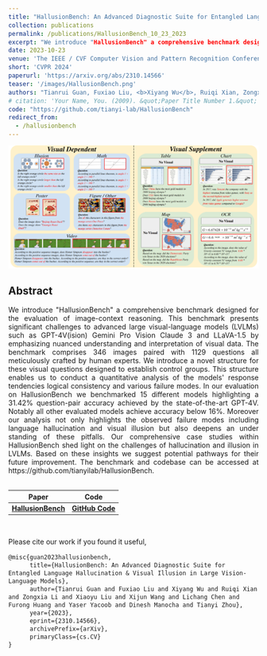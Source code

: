 ```yaml
---
title: "HallusionBench: An Advanced Diagnostic Suite for Entangled Language Hallucination and Visual Illusion in Large Vision-Language Models"
collection: publications
permalink: /publications/HallusionBench_10_23_2023
excerpt: "We introduce "HallusionBench" a comprehensive benchmark designed for the evaluation of image-context reasoning. This benchmark presents significant challenges to advanced large visual-language models (LVLMs) such as GPT-4V(ision) Gemini Pro Vision Claude 3 and LLaVA-1.5 by emphasizing nuanced understanding and interpretation of visual data. The benchmark comprises 346 images paired with 1129 questions all meticulously crafted by human experts. We introduce a novel structure for these visual questions designed to establish control groups. This structure enables us to conduct a quantitative analysis of the models' response tendencies logical consistency and various failure modes. In our evaluation on HallusionBench we benchmarked 15 different models highlighting a 31.42% question-pair accuracy achieved by the state-of-the-art GPT-4V. Notably all other evaluated models achieve accuracy below 16%. Moreover our analysis not only highlights the observed failure modes including language hallucination and visual illusion but also deepens an under standing of these pitfalls. Our comprehensive case studies within HallusionBench shed light on the challenges of hallucination and illusion in LVLMs. Based on these insights we suggest potential pathways for their future improvement. The benchmark and codebase can be accessed at https://github.com/tianyilab/HallusionBench."
date: 2023-10-23
venue: 'The IEEE / CVF Computer Vision and Pattern Recognition Conference'
short: 'CVPR 2024'
paperurl: 'https://arxiv.org/abs/2310.14566'
teaser: '/images/HallusionBench.png'
authors: "Tianrui Guan, Fuxiao Liu, <b>Xiyang Wu</b>, Ruiqi Xian, Zongxia Li, Xiaoyu Liu, Xijun Wang, Lichang Chen, Furong Huang, Yaser Yacoob, Dinesh Manocha, Tianyi Zhou"
# citation: 'Your Name, You. (2009). &quot;Paper Title Number 1.&quot; <i>Journal 1</i>. 1(1).'
code: "https://github.com/tianyi-lab/HallusionBench"
redirect_from: 
  - /hallusionbench
---
```


<p style="text-align:center;">
<img src="/images/HallusionBench.png" width="800">
</p>

## Abstract
<div style="text-align: justify"> We introduce "HallusionBench" a comprehensive benchmark designed for the evaluation of image-context reasoning. This benchmark presents significant challenges to advanced large visual-language models (LVLMs) such as GPT-4V(ision) Gemini Pro Vision Claude 3 and LLaVA-1.5 by emphasizing nuanced understanding and interpretation of visual data. The benchmark comprises 346 images paired with 1129 questions all meticulously crafted by human experts. We introduce a novel structure for these visual questions designed to establish control groups. This structure enables us to conduct a quantitative analysis of the models' response tendencies logical consistency and various failure modes. In our evaluation on HallusionBench we benchmarked 15 different models highlighting a 31.42% question-pair accuracy achieved by the state-of-the-art GPT-4V. Notably all other evaluated models achieve accuracy below 16%. Moreover our analysis not only highlights the observed failure modes including language hallucination and visual illusion but also deepens an under standing of these pitfalls. Our comprehensive case studies within HallusionBench shed light on the challenges of hallucination and illusion in LVLMs. Based on these insights we suggest potential pathways for their future improvement. The benchmark and codebase can be accessed at https://github.com/tianyilab/HallusionBench.
</div>
<br>


| Paper                                                     | Code                                                           | 
|-----------------------------------------------------------|----------------------------------------------------------------|
| [**HallusionBench**](https://arxiv.org/abs/2310.14566)    | [**GitHub Code**](https://github.com/tianyi-lab/HallusionBench/) |

<br>

Please cite our work if you found it useful,

```
@misc{guan2023hallusionbench,
      title={HallusionBench: An Advanced Diagnostic Suite for Entangled Language Hallucination & Visual Illusion in Large Vision-Language Models}, 
      author={Tianrui Guan and Fuxiao Liu and Xiyang Wu and Ruiqi Xian and Zongxia Li and Xiaoyu Liu and Xijun Wang and Lichang Chen and Furong Huang and Yaser Yacoob and Dinesh Manocha and Tianyi Zhou},
      year={2023},
      eprint={2310.14566},
      archivePrefix={arXiv},
      primaryClass={cs.CV}
}
```